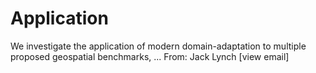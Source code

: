 # Application
We investigate the application of modern domain-adaptation to multiple proposed geospatial benchmarks, ... From: Jack Lynch [view email]
